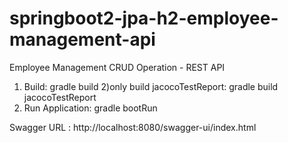 # springboot2-jpa-h2-employee-management-api
Employee Management CRUD Operation - REST API

1) Build: gradle build
2)only build jacocoTestReport: gradle build jacocoTestReport
3) Run Application: gradle bootRun

Swagger URL : http://localhost:8080/swagger-ui/index.html

